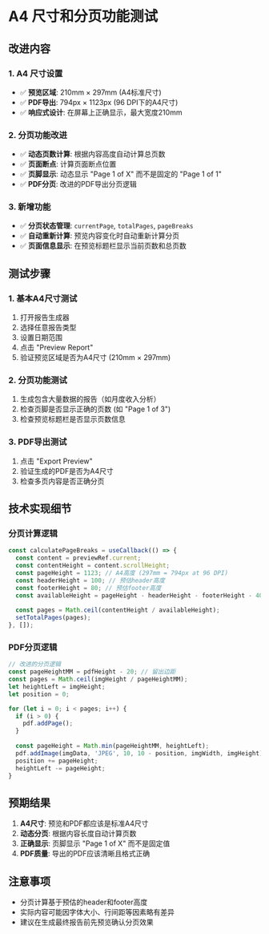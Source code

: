 # A4 尺寸和分页功能测试

## 改进内容

### 1. A4 尺寸设置
- ✅ **预览区域**: 210mm × 297mm (A4标准尺寸)
- ✅ **PDF导出**: 794px × 1123px (96 DPI下的A4尺寸)
- ✅ **响应式设计**: 在屏幕上正确显示，最大宽度210mm

### 2. 分页功能改进
- ✅ **动态页数计算**: 根据内容高度自动计算总页数
- ✅ **页面断点**: 计算页面断点位置
- ✅ **页脚显示**: 动态显示 "Page 1 of X" 而不是固定的 "Page 1 of 1"
- ✅ **PDF分页**: 改进的PDF导出分页逻辑

### 3. 新增功能
- ✅ **分页状态管理**: `currentPage`, `totalPages`, `pageBreaks`
- ✅ **自动重新计算**: 预览内容变化时自动重新计算分页
- ✅ **页面信息显示**: 在预览标题栏显示当前页数和总页数

## 测试步骤

### 1. 基本A4尺寸测试
1. 打开报告生成器
2. 选择任意报告类型
3. 设置日期范围
4. 点击 "Preview Report"
5. 验证预览区域是否为A4尺寸 (210mm × 297mm)

### 2. 分页功能测试
1. 生成包含大量数据的报告（如月度收入分析）
2. 检查页脚是否显示正确的页数 (如 "Page 1 of 3")
3. 检查预览标题栏是否显示页数信息

### 3. PDF导出测试
1. 点击 "Export Preview"
2. 验证生成的PDF是否为A4尺寸
3. 检查多页内容是否正确分页

## 技术实现细节

### 分页计算逻辑
```javascript
const calculatePageBreaks = useCallback(() => {
  const content = previewRef.current;
  const contentHeight = content.scrollHeight;
  const pageHeight = 1123; // A4高度 (297mm = 794px at 96 DPI)
  const headerHeight = 100; // 预估header高度
  const footerHeight = 80; // 预估footer高度
  const availableHeight = pageHeight - headerHeight - footerHeight - 40; // 40px边距
  
  const pages = Math.ceil(contentHeight / availableHeight);
  setTotalPages(pages);
}, []);
```

### PDF分页逻辑
```javascript
// 改进的分页逻辑
const pageHeightMM = pdfHeight - 20; // 留出边距
const pages = Math.ceil(imgHeight / pageHeightMM);
let heightLeft = imgHeight;
let position = 0;

for (let i = 0; i < pages; i++) {
  if (i > 0) {
    pdf.addPage();
  }
  
  const pageHeight = Math.min(pageHeightMM, heightLeft);
  pdf.addImage(imgData, 'JPEG', 10, 10 - position, imgWidth, imgHeight);
  position += pageHeight;
  heightLeft -= pageHeight;
}
```

## 预期结果

1. **A4尺寸**: 预览和PDF都应该是标准A4尺寸
2. **动态分页**: 根据内容长度自动计算页数
3. **正确显示**: 页脚显示 "Page 1 of X" 而不是固定值
4. **PDF质量**: 导出的PDF应该清晰且格式正确

## 注意事项

- 分页计算基于预估的header和footer高度
- 实际内容可能因字体大小、行间距等因素略有差异
- 建议在生成最终报告前先预览确认分页效果

